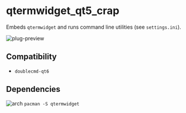 qtermwidget_qt5_crap
========
Embeds `qtermwidget` and runs command line utilities (see `settings.ini`).

![plug-preview](https://i.imgur.com/Rlhas9B.png)

## Compatibility
- `doublecmd-qt6`

## Dependencies
![arch](https://wiki.archlinux.org/favicon.ico) `pacman -S qtermwidget`
